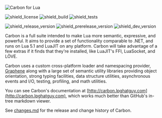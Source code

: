 ![Carbon for Lua][carbon_banner]

![shield_license]
![shield_build]
![shield_tests]

![shield_release_version]
![shield_prerelease_version]
![shield_dev_version]

Carbon is a full suite intended to make Lua more semantic, expressive, and powerful. It aims to provide a set of functionality comparable to .NET, and runs on Lua 5.1 and LuaJIT on any platform. Carbon will take advantage of a few extras if it finds that they're installed, like LuaJIT's FFI, LuaSocket, and LÖVE.

Carbon uses a custom cross-platform loader and namespacing provider, [Graphene][graphene] along with a large set of semantic utility libraries providing object orientation, strong typing facilities, data structure utilities, asynchronous events and I/O, testing, profiling, and math utilities.

You can see Carbon's documentation at [http://carbon.lpghatguy.com](http://carbon.lpghatguy.com), which works much better than GitHub's in-tree markdown viewer.

See [changes.md](changes.md) for the release and change history of Carbon.

[graphene]: https://github.com/lua-carbon/graphene
[carbon_banner]: https://raw.githubusercontent.com/lua-carbon/carbon/master/assets/carbon-banner.png
[carbon_icon]: https://raw.githubusercontent.com/lua-carbon/carbon/master/assets/carbon-icon.png

[shield_license]: https://img.shields.io/badge/license-zlib/libpng-333333.svg?style=flat-square
[shield_build]: https://img.shields.io/badge/build-passing-brightgreen.svg?style=flat-square
[shield_tests]: https://img.shields.io/badge/tests-72/72-brightgreen.svg?style=flat-square
[shield_release_version]: https://img.shields.io/badge/release-1.2.0-brightgreen.svg?style=flat-square
[shield_prerelease_version]: https://img.shields.io/badge/prerelease-none-lightgrey.svg?style=flat-square
[shield_dev_version]: https://img.shields.io/badge/development-1.3.0/2.0.0-orange.svg?style=flat-square
